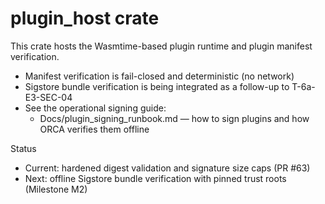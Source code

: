 # plugin_host crate

This crate hosts the Wasmtime-based plugin runtime and plugin manifest verification.

- Manifest verification is fail-closed and deterministic (no network)
- Sigstore bundle verification is being integrated as a follow-up to T-6a-E3-SEC-04
- See the operational signing guide:
  - Docs/plugin_signing_runbook.md — how to sign plugins and how ORCA verifies them offline

Status
- Current: hardened digest validation and signature size caps (PR #63)
- Next: offline Sigstore bundle verification with pinned trust roots (Milestone M2)

